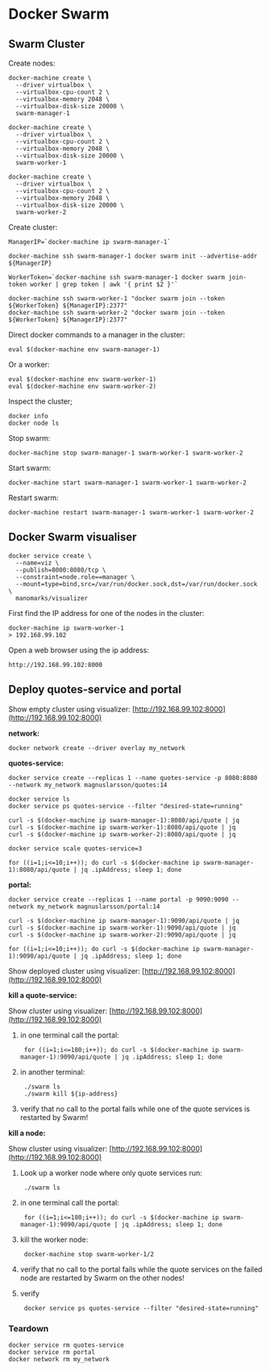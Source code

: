 # Docker Swarm

## Swarm Cluster

Create nodes:

    docker-machine create \
      --driver virtualbox \
      --virtualbox-cpu-count 2 \
      --virtualbox-memory 2048 \
      --virtualbox-disk-size 20000 \
      swarm-manager-1

    docker-machine create \
      --driver virtualbox \
      --virtualbox-cpu-count 2 \
      --virtualbox-memory 2048 \
      --virtualbox-disk-size 20000 \
      swarm-worker-1

    docker-machine create \
      --driver virtualbox \
      --virtualbox-cpu-count 2 \
      --virtualbox-memory 2048 \
      --virtualbox-disk-size 20000 \
      swarm-worker-2
      
Create cluster:      

	ManagerIP=`docker-machine ip swarm-manager-1`
	
	docker-machine ssh swarm-manager-1 docker swarm init --advertise-addr ${ManagerIP}
	
	WorkerToken=`docker-machine ssh swarm-manager-1 docker swarm join-token worker | grep token | awk '{ print $2 }'`
	
	docker-machine ssh swarm-worker-1 "docker swarm join --token ${WorkerToken} ${ManagerIP}:2377"
	docker-machine ssh swarm-worker-2 "docker swarm join --token ${WorkerToken} ${ManagerIP}:2377"
	
Direct docker commands to a manager in the cluster:
	
	eval $(docker-machine env swarm-manager-1)    

Or a worker:

	eval $(docker-machine env swarm-worker-1)    
	eval $(docker-machine env swarm-worker-2)    

Inspect the cluster;
	
	docker info
	docker node ls

Stop swarm:

	docker-machine stop swarm-manager-1 swarm-worker-1 swarm-worker-2

Start swarm:

	docker-machine start swarm-manager-1 swarm-worker-1 swarm-worker-2

Restart swarm:

	docker-machine restart swarm-manager-1 swarm-worker-1 swarm-worker-2

## Docker Swarm visualiser

	docker service create \
	  --name=viz \
	  --publish=8000:8080/tcp \
	  --constraint=node.role==manager \
	  --mount=type=bind,src=/var/run/docker.sock,dst=/var/run/docker.sock \
	  manomarks/visualizer

First find the IP address for one of the nodes in the cluster:

	docker-machine ip swarm-worker-1
	> 192.168.99.102

Open a web browser using the ip address:

	http://192.168.99.102:8000

## Deploy quotes-service and portal

Show empty cluster using visualizer: [http://192.168.99.102:8000](http://192.168.99.102:8000)

**network:**

	docker network create --driver overlay my_network

**quotes-service:**
	
	docker service create --replicas 1 --name quotes-service -p 8080:8080 --network my_network magnuslarsson/quotes:14

	docker service ls
	docker service ps quotes-service --filter "desired-state=running"
	
	curl -s $(docker-machine ip swarm-manager-1):8080/api/quote | jq
	curl -s $(docker-machine ip swarm-worker-1):8080/api/quote | jq
	curl -s $(docker-machine ip swarm-worker-2):8080/api/quote | jq
	
	docker service scale quotes-service=3
		
	for ((i=1;i<=10;i++)); do curl -s $(docker-machine ip swarm-manager-1):8080/api/quote | jq .ipAddress; sleep 1; done	
	

**portal:**

	docker service create --replicas 1 --name portal -p 9090:9090 --network my_network magnuslarsson/portal:14

	curl -s $(docker-machine ip swarm-manager-1):9090/api/quote | jq
	curl -s $(docker-machine ip swarm-worker-1):9090/api/quote | jq
	curl -s $(docker-machine ip swarm-worker-2):9090/api/quote | jq
	
	for ((i=1;i<=10;i++)); do curl -s $(docker-machine ip swarm-manager-1):9090/api/quote | jq .ipAddress; sleep 1; done	

Show deployed cluster using visualizer: [http://192.168.99.102:8000](http://192.168.99.102:8000)


**kill a quote-service:**

Show cluster using visualizer: [http://192.168.99.102:8000](http://192.168.99.102:8000)

1. in one terminal call the portal:

		for ((i=1;i<=180;i++)); do curl -s $(docker-machine ip swarm-manager-1):9090/api/quote | jq .ipAddress; sleep 1; done

2. in another terminal:

		./swarm ls
		./swarm kill ${ip-address}

3. verify that no call to the portal fails while one of the quote services is restarted by Swarm!	

**kill a node:**

Show cluster using visualizer: [http://192.168.99.102:8000](http://192.168.99.102:8000)

1. Look up a worker node where only quote services run:

		./swarm ls

1. in one terminal call the portal:

		for ((i=1;i<=180;i++)); do curl -s $(docker-machine ip swarm-manager-1):9090/api/quote | jq .ipAddress; sleep 1; done

1. kill the worker node:

		docker-machine stop swarm-worker-1/2
		
1. verify that no call to the portal fails while the quote services on the failed node are restarted by Swarm on the other nodes!

1. verify 

		docker service ps quotes-service --filter "desired-state=running"

### Teardown

	docker service rm quotes-service
	docker service rm portal
	docker network rm my_network
	
	
